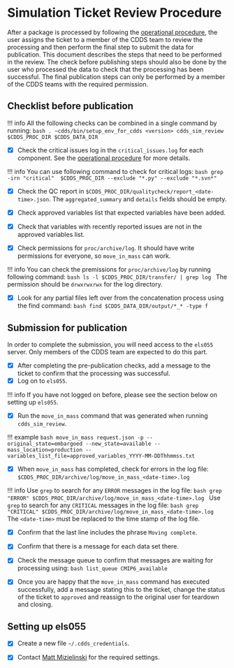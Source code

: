 # Simulation Ticket Review Procedure

After a package is processed by following the [operational procedure](../operational_procedure/cmip6.md), the user assigns 
the ticket to a member of the CDDS team to review the processing and then perform the final step to submit the data for 
publication. This document describes the steps that need to be performed in the review. The check before publishing steps 
should also be done by the user who processed the data to check that the processing has been successful. The final publication 
steps can only be performed by a member of the CDDS teams with the required permission.

## Checklist before publication

!!! info
      All the following checks can be combined in a single command by running:
      ```bash
      . ~cdds/bin/setup_env_for_cdds <version>
      cdds_sim_review $CDDS_PROC_DIR $CDDS_DATA_DIR
      ```

- [x] Check the critical issues log in the `critical_issues.log` for each component. 
      See the [operational procedure](../operational_procedure/cmip6.md) for more details.

!!! info
    You can use following command to check for critical logs:
    ```bash
    grep -irn "critical"  $CDDS_PROC_DIR --exclude "*.py" --exclude "*.svn*"
    ```

- [x] Check the QC report in `$CDDS_PROC_DIR/qualitycheck/report_<date-time>.json`.  The `aggregated_summary` and `details` 
      fields should be empty.

- [x] Check approved variables list that expected variables have been added.

- [x] Check that variables with recently reported issues are not in the approved variables list.

- [x] Check permissions for `proc/archive/log`. It should have write permissions for everyone, so `move_in_mass` can work.

!!! info
    You can check the premissions for `proc/archive/log` by running following command:
    ```bash
    ls -l $CDDS_PROC_DIR/transfer/ | grep log
    ```
    The permission should be `drwxrwxrwx` for the log directory.

- [x] Look for any partial files left over from the concatenation process using the find command:
      ```bash
      find $CDDS_DATA_DIR/output/*_* -type f
      ```

## Submission for publication

In order to complete the submission, you will need access to the `els055` server. Only members of the CDDS team are 
expected to do this part.

- [x] After completing the pre-publication checks, add a message to the ticket to confirm that the processing was successful.
- [x] Log on to `els055`.

!!! info
       If you have not logged on before, please see the section below on setting up `els055`.

- [x] Run the `move_in_mass` command that was generated when running `cdds_sim_review`.

!!! example
    ```bash
    move_in_mass request.json -p --original_state=embargoed --new_state=available --mass_location=production --variables_list_file=approved_variables_YYYY-MM-DDThhmmss.txt
    ```

- [x] When `move_in_mass` has completed, check for errors in the log file: `$CDDS_PROC_DIR/archive/log/move_in_mass_<date-time>.log`

!!! info
    Use `grep` to search for any `ERROR` messages in the log file:
    ```bash
    grep "ERROR" $CDDS_PROC_DIR/archive/log/move_in_mass_<date-time>.log
    ```
    Use `grep` to search for any `CRITICAL` messages in the log file:
    ```bash
    grep "CRITICAL" $CDDS_PROC_DIR/archive/log/move_in_mass_<date-time>.log
    ```
    The `<date-time>` must be replaced to the time stamp of the log file.

- [x] Confirm that the last line includes the phrase `Moving complete`.

- [x] Confirm that there is a message for each data set there.

- [x] Check the message queue to confirm that messages are waiting for processing using:
      ```bash
      list_queue CMIP6_available
      ```

- [x] Once you are happy that the `move_in_mass` command has executed successfully, add a message stating this to the 
      ticket, change the status of the ticket to `approved` and reassign to the original user for teardown and closing.

## Setting up els055

- [x] Create a new file `~/.cdds_credentials`.

- [x] Contact [Matt Mizielinski](mailto:matt.mizielinski@metoffice.gov.uk) for the required settings.